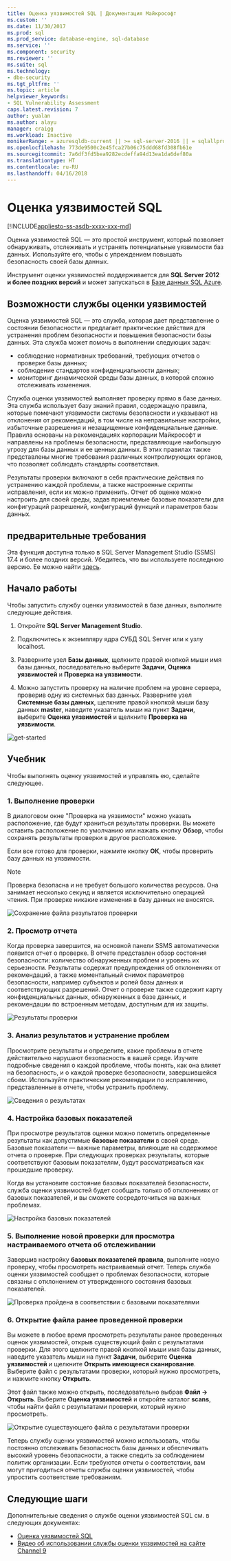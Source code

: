 ```yaml
---
title: Оценка уязвимостей SQL | Документация Майкрософт
ms.custom: ''
ms.date: 11/30/2017
ms.prod: sql
ms.prod_service: database-engine, sql-database
ms.service: ''
ms.component: security
ms.reviewer: ''
ms.suite: sql
ms.technology:
- dbe-security
ms.tgt_pltfrm: ''
ms.topic: article
helpviewer_keywords:
- SQL Vulnerability Assessment
caps.latest.revision: 7
author: yualan
ms.author: alayu
manager: craigg
ms.workload: Inactive
monikerRange: = azuresqldb-current || >= sql-server-2016 || = sqlallproducts-allversions
ms.openlocfilehash: 773de9500c2e45fca27b06c75ddd68fd308fb61e
ms.sourcegitcommit: 7a6df3fd5bea9282ecdeffa94d13ea1da6def80a
ms.translationtype: HT
ms.contentlocale: ru-RU
ms.lasthandoff: 04/16/2018
---
```

# <a name="sql-vulnerability-assessment"></a>Оценка уязвимостей SQL

[!INCLUDE[appliesto-ss-asdb-xxxx-xxx-md](../../includes/appliesto-ss-asdb-xxxx-xxx-md.md)]

Оценка уязвимостей SQL — это простой инструмент, который позволяет обнаруживать, отслеживать и устранять потенциальные уязвимости баз данных. Используйте его, чтобы с упреждением повышать безопасность своей базы данных.

Инструмент оценки уязвимостей поддерживается для **SQL Server 2012 и более поздних версий** и может запускаться в [Базе данных SQL Azure](https://docs.microsoft.com/en-us/azure/sql-database/sql-vulnerability-assessment).

## <a name="vulnerability-assessment-features"></a>Возможности службы оценки уязвимостей
Оценка уязвимостей SQL — это служба, которая дает представление о состоянии безопасности и предлагает практические действия для устранения проблем безопасности и повышения безопасности базы данных. Эта служба может помочь в выполнении следующих задач:
- соблюдение нормативных требований, требующих отчетов о проверке базы данных; 
- соблюдение стандартов конфиденциальности данных;
- мониторинг динамической среды базы данных, в которой сложно отслеживать изменения.

Служба оценки уязвимостей выполняет проверку прямо в базе данных. Эта служба использует базу знаний правил, содержащую правила, которые помечают уязвимости системы безопасности и указывают на отклонения от рекомендаций, в том числе на неправильные настройки, избыточные разрешения и незащищенные конфиденциальные данные. Правила основаны на рекомендациях корпорации Майкрософт и направлены на проблемы безопасности, представляющие наибольшую угрозу для базы данных и ее ценных данных. В этих правилах также представлены многие требования различных контролирующих органов, что позволяет соблюдать стандарты соответствия.

Результаты проверки включают в себя практические действия по устранению каждой проблемы, а также настроенные скрипты исправления, если их можно применить. Отчет об оценке можно настроить для своей среды, задав приемлемые базовые показатели для конфигураций разрешений, конфигураций функций и параметров базы данных. 

## <a name="prerequisites"></a>предварительные требования
Эта функция доступна только в SQL Server Management Studio (SSMS) 17.4 и более поздних версий. Убедитесь, что вы используете последнюю версию. Ее можно найти [здесь](https://docs.microsoft.com/en-us/sql/ssms/download-sql-server-management-studio-ssms).

## <a name="getting-started"></a>Начало работы
Чтобы запустить службу оценки уязвимостей в базе данных, выполните следующие действия.
   1.   Откройте **SQL Server Management Studio**.

   2.   Подключитесь к экземпляру ядра СУБД SQL Server или к узлу localhost.

   3.   Разверните узел **Базы данных**, щелкните правой кнопкой мыши имя базы данных, последовательно выберите **Задачи**, **Оценка уязвимостей** и **Проверка на уязвимости**.

   4.   Можно запустить проверку на наличие проблем на уровне сервера, проверив одну из системных баз данных. Разверните узел **Системные базы данных**, щелкните правой кнопкой мыши базу данных **master**, наведите указатель мыши на пункт **Задачи**, выберите **Оценка уязвимостей** и щелкните **Проверка на уязвимости**.

   ![get-started](media/sql-vulnerability-assessment/1-SSMSGetStarted.png)

## <a name="tutorial"></a>Учебник
Чтобы выполнять оценку уязвимостей и управлять ею, сделайте следующее.

### <a name="1-run-a-scan"></a>1. Выполнение проверки

В диалоговом окне "Проверка на уязвимости" можно указать расположение, где будут храниться результаты проверки. Вы можете оставить расположение по умолчанию или нажать кнопку **Обзор**, чтобы сохранять результаты проверки в другое расположение.

Если все готово для проверки, нажмите кнопку **ОК**, чтобы проверить базу данных на уязвимости.

  > [!NOTE]   
  > Проверка безопасна и не требует большого количества ресурсов. Она занимает несколько секунд и является исключительно операцией чтения. При проверке никакие изменения в базу данных не вносятся.

![Сохранение файла результатов проверки](media/sql-vulnerability-assessment/2-ssmssavescanfile.png)

### <a name="2-view-the-report"></a>2. Просмотр отчета

Когда проверка завершится, на основной панели SSMS автоматически появится отчет о проверке. В отчете представлен обзор состояния безопасности: количество обнаруженных проблем и уровень их серьезности. Результаты содержат предупреждения об отклонениях от рекомендаций, а также моментальный снимок параметров безопасности, например субъектов и ролей базы данных и соответствующих разрешений. Отчет о проверке также содержит карту конфиденциальных данных, обнаруженных в базе данных, и рекомендации по встроенным методам, доступным для их защиты.

![Результаты проверки](media/sql-vulnerability-assessment/3-ssmsscanresults.png)

### <a name="3-analyze-the-results-and-resolve-issues"></a>3. Анализ результатов и устранение проблем

Просмотрите результаты и определите, какие проблемы в отчете действительно нарушают безопасность в вашей среде. Изучите подробные сведения о каждой проблеме, чтобы понять, как она влияет на безопасность, и о каждой проверке безопасности, завершившейся сбоем. Используйте практические рекомендации по исправлению, представленные в отчете, чтобы устранить проблему.

![Сведения о результатах](media/sql-vulnerability-assessment/4-ssmsresultdetails.png)

### <a name="4-set-your-baseline"></a>4. Настройка базовых показателей

При просмотре результатов оценки можно пометить определенные результаты как допустимые **базовые показатели** в своей среде. Базовые показатели — важные параметры, влияющие на содержимое отчета о проверке. При следующих проверках результаты, которые соответствуют базовым показателям, будут рассматриваться как прошедшие проверку. 

Когда вы установите состояние базовых показателей безопасности, служба оценки уязвимостей будет сообщать только об отклонениях от базовых показателей, и вы сможете сосредоточиться на важных проблемах.

![Настройка базовых показателей](media/sql-vulnerability-assessment/5-ssmssetbaseline.png)

### <a name="5-run-a-new-scan-to-see-your-customized-tracking-report"></a>5. Выполнение новой проверки для просмотра настраиваемого отчета об отслеживании

Завершив настройку **базовых показателей правила**, выполните новую проверку, чтобы просмотреть настраиваемый отчет. Теперь служба оценки уязвимостей сообщает о проблемах безопасности, которые связаны с отклонением от утвержденного состояния базовых показателей.

![Проверка пройдена в соответствии с базовыми показателями](media/sql-vulnerability-assessment/6-ssmspassperbaseline.png)

### <a name="6-open-a-previously-run-scan"></a>6. Открытие файла ранее проведенной проверки

Вы можете в любое время просмотреть результаты ранее проведенных оценок уязвимостей, открыв существующий файл с результатами проверки. Для этого щелкните правой кнопкой мыши имя базы данных, наведите указатель мыши на пункт **Задачи**, выберите **Оценка уязвимостей** и щелкните **Открыть имеющееся сканирование**.  Выберите файл с результатами проверки, который нужно просмотреть, и нажмите кнопку **Открыть**. 

Этот файл также можно открыть, последовательно выбрав **Файл -> Открыть**. Выберите **Оценка уязвимостей** и откройте каталог **scans**, чтобы найти файл с результатами проверки, который нужно просмотреть.

![Открытие существующего файла с результатами проверки](media/sql-vulnerability-assessment/7-ssmsopenexistingscan.png)

Теперь службу оценки уязвимостей можно использовать, чтобы постоянно отслеживать безопасность базы данных и обеспечивать высокий уровень безопасности, а также следить за соблюдением политик организации. Если требуются отчеты о соответствии, вам могут пригодиться отчеты службы оценки уязвимостей, чтобы упростить соответствие требованиям.
  
## <a name="next-steps"></a>Следующие шаги
Дополнительные сведения о службе оценки уязвимостей SQL см. в следующих документах:
- [Оценка уязвимостей SQL](https://docs.microsoft.com/en-us/azure/sql-database/sql-vulnerability-assessment) 
- [Видео об использовании службы оценки уязвимостей на сайте Channel 9](https://channel9.msdn.com/Shows/Data-Exposed/Track-and-remediate-potential-database-vulnerabilities-with-SQL-Vulnerability-Assessment)
  
